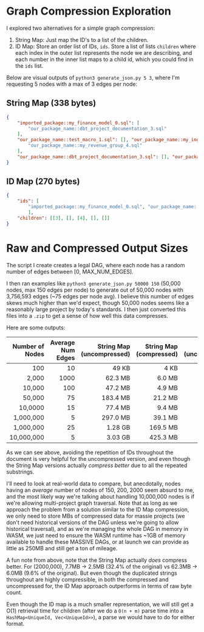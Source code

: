 # Graph Compression Exploration

I explored two alternatives for a simple graph compression: 

1. String Map: Just map the ID's to a list of the children.
2. ID Map: Store an order list of IDs, `ids`. Store a list of lists `children` where each index in the outer list represents the node we are describing, and each number in the inner list maps to a child id, which you could find in the `ids` list.

Below are visual outputs of `python3 generate_json.py 5 3`, where I'm requesting 5 nodes with a max of 3 edges per node:

## String Map (338 bytes)

```JSON
{
    "imported_package::my_finance_model_0.sql": [
        "our_package_name::dbt_project_documentation_3.sql"
    ],
    "our_package_name::test_macro_1.sql": [], "our_package_name::my_ingested_source_2.sql": [
        "our_package_name::my_revenue_group_4.sql"
    ],
    "our_package_name::dbt_project_documentation_3.sql": [], "our_package_name::my_revenue_group_4.sql": []
}
```

## ID Map (270 bytes)

```JSON
{
    "ids": [
        "imported_package::my_finance_model_0.sql", "our_package_name::test_macro_1.sql", "our_package_name::my_ingested_source_2.sql", "our_package_name::dbt_project_documentation_3.sql", "our_package_name::my_revenue_group_4.sql"
        ],
    "children": [[3], [], [4], [], []]
}
```

# Raw and Compressed Output Sizes

The script I create creates a legal DAG, where each node has a random number of edges between [0, MAX_NUM_EDGES].

I then ran examples like `python3 generate_json.py 50000 150` (50,000 nodes, max 150 edges per node) to generate out of 50,000 nodes with 3,756,593 edges (~75 edges per node avg). I believe this number of edges skews much higher than we'd expect, though 50,000 nodes seems like a reasonably large project by today's standards. I then just converted this files into a `.zip` to get a sense of how well this
data compresses.

Here are some outputs:

| Number of Nodes | Average Num Edges | String Map (uncompressed) | String Map (compressed) | ID Map (uncompressed) | ID Map (compressed) |
| --------------: | ----------------: |------------------------: | ----------------------: | --------------------: | ------------------: |
| 100             | 10                |   49 KB                  |     4 KB                |     9 KB              |     3 KB            |
| 2,000           | 1000              | 62.3 MB                  |   6.0 MB                |   7.7 MB              |   2.5 MB            |
| 10,000          | 100               |  47.2 MB                 |   4.9 MB                |   6.4 MB              |   2.2 MB            |
| 50,000          | 75                | 183.4 MB                 |  21.2 MB                |  28.7 MB              |   9.8 MB            |
| 10,0000         | 15                |  77.4 MB                 |   9.4 MB                |  15.5 MB              |   4.6 MB            |
| 1,000,000       | 5                 | 297.0 MB                 |  39.1 MB                |  91.2 MB              |  21.5 MB            |
| 1,000,000       | 25                |  1.28 GB                 | 169.5 MB                | 250.9 MB              |  88.0 MB            |
| 10,000,000      | 5                 |  3.03 GB                 | 425.3 MB                | 972.3 MB              | 242.1 MB            |

As we can see above, avoiding the repetition of IDs throughout the document is very helpful for the uncompressed version, and even though the String Map versions actually _compress better_ due to all the repeated substrings.

I'll need to look at real-world data to compare, but anecdotally, nodes having an _average_ number of nodes of 150, 200, 2000 seem absurd to me, and the most likely way we're talking about handling 10,000,000 nodes is if we're allowing multi-project graph traversal. Note that as long as we approach the problem from a solution similar to the ID Map compression, we only need to store MBs of compressed data for massie projects (we don't need historical versions of the DAG unless we're going to allow historical traversal), and as we're managing the whole DAG in memory in WASM, we just need to ensure the WASM runtime has ~1GB of memory available to handle these MASSIVE DAGs, or at launch we can provide as little as 250MB and still get a ton of mileage.

A fun note from above, note that the String Map actually _does_ compress better. For (2000,000), 7.7MB -> 2.5MB (32.4% of the original) vs 62.3MB -> 6.0MB (9.6% of the original). But even though the duplicated strings throughout are highly compressible, in both the compressed and uncompressed for, the ID Map approach outperforms in terms of raw byte count.

Even though the ID map is a much smaller representation, we will still get a O(1) retrieval time for children (after we do a `O(n + m)` parse time into a `HashMap<UniqueId, Vec<UniqueId>>`), a parse we would have to do for either format.